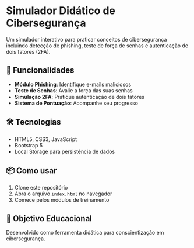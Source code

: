 # Simulador Didático de Cibersegurança

Um simulador interativo para praticar conceitos de cibersegurança incluindo detecção de phishing, teste de força de senhas e autenticação de dois fatores (2FA).

## 🚀 Funcionalidades

- **Módulo Phishing**: Identifique e-mails maliciosos
- **Teste de Senhas**: Avalie a força das suas senhas
- **Simulação 2FA**: Pratique autenticação de dois fatores
- **Sistema de Pontuação**: Acompanhe seu progresso

## 🛠 Tecnologias

- HTML5, CSS3, JavaScript
- Bootstrap 5
- Local Storage para persistência de dados

## 📦 Como usar

1. Clone este repositório
2. Abra o arquivo `index.html` no navegador
3. Comece pelos módulos de treinamento

## 🎯 Objetivo Educacional

Desenvolvido como ferramenta didática para conscientização em cibersegurança.